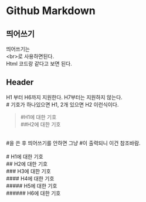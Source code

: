 # Github Markdown 

## 띄어쓰기
띄어쓰기는<br>
&#60;br&#62;로 사용하면된다. <br>
Html 코드랑 같다고 보면 된다.

## Header

H1 부터 H6까지 지원한다. H7부터는 지원하지 않는다.<br>
&#35; 기호가 하나있으면 H1, 2개 있으면 H2 이런식이다.<br>
>#H1에 대한 기호 <br>
>##H2에 대한 기호<br>
<br>
&#35;을 쓴 후 띄어쓰기를 안하면 그냥 &#35;이 출력되니 이건 참조바람.<br>
<br>
# H1에 대한 기호 <br>
## H2에 대한 기호<br>
### H3에 대한 기호 <br>
#### H4에 대한 기호<br>
##### H5에 대한 기호<br>
###### H6에 대한 기호<br>